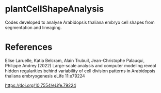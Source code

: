 # plantCellShapeAnalysis
Codes developed to analyse Arabidopsis thaliana embryo cell shapes from segmentation and lineaging.

# References

Elise Laruelle, Katia Belcram, Alain Trubuil, Jean-Christophe Palauqui, Philippe Andrey (2022) Large-scale analysis and computer modeling reveal hidden regularities behind variability of cell division patterns in Arabidopsis thaliana embryogenesis eLife 11:e79224

https://doi.org/10.7554/eLife.79224
